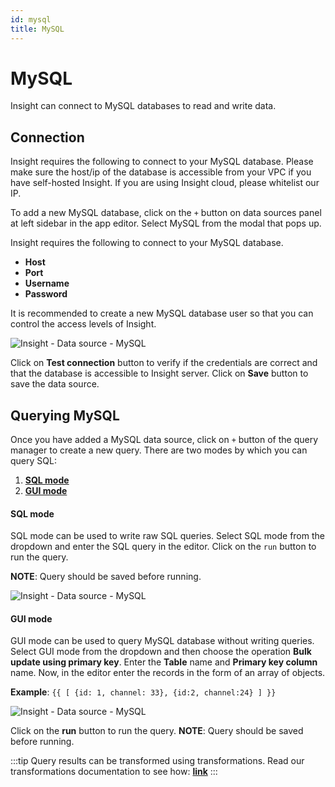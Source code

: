 ```yaml
---
id: mysql
title: MySQL
---
```


# MySQL

Insight can connect to MySQL databases to read and write data.

## Connection

Insight requires the following to connect to your MySQL database. Please make sure the host/ip of the database is accessible from your VPC if you have self-hosted Insight. If you are using Insight cloud, please whitelist our IP.

To add a new MySQL database, click on the `+` button on data sources panel at left sidebar in the app editor. Select MySQL from the modal that pops up.

Insight requires the following to connect to your MySQL database.

- **Host**
- **Port**
- **Username**
- **Password**

It is recommended to create a new MySQL database user so that you can control the access levels of Insight.

<div style={{textAlign: 'center'}}>

![Insight - Data source - MySQL](/_images/insight2/datasource-reference/mysql/mysql.png)

</div>

Click on **Test connection** button to verify if the credentials are correct and that the database is accessible to Insight server. Click on **Save** button to save the data source.

## Querying MySQL

Once you have added a MySQL data source, click on `+` button of the query manager to create a new query. There are two modes by which you can query SQL:

  1. **[SQL mode](/docs/data-sources/mysql#sql-mode)**
  2. **[GUI mode](/docs/data-sources/mysql#gui-mode)**

#### SQL mode

SQL mode can be used to write raw SQL queries. Select SQL mode from the dropdown and enter the SQL query in the editor. Click on the `run` button to run the query.

**NOTE**: Query should be saved before running.

<div style={{textAlign: 'center'}}>

![Insight - Data source - MySQL](/_images/insight2/datasource-reference/mysql/mysql-sqlmode.png)

</div>


#### GUI mode

GUI mode can be used to query MySQL database without writing queries. Select GUI mode from the dropdown and then choose the operation **Bulk update using primary key**. Enter the **Table** name and **Primary key column** name. Now, in the editor enter the records in the form of an array of objects.

**Example**: `{{ [ {id: 1, channel: 33}, {id:2, channel:24} ] }}`

<div style={{textAlign: 'center'}}>

![Insight - Data source - MySQL](/_images/insight2/datasource-reference/mysql/mysql-guimode.png)

</div>

Click on the **run** button to run the query. **NOTE**: Query should be saved before running.

:::tip
Query results can be transformed using transformations. Read our transformations documentation to see how: **[link](/docs/tutorial/transformations)**
:::
